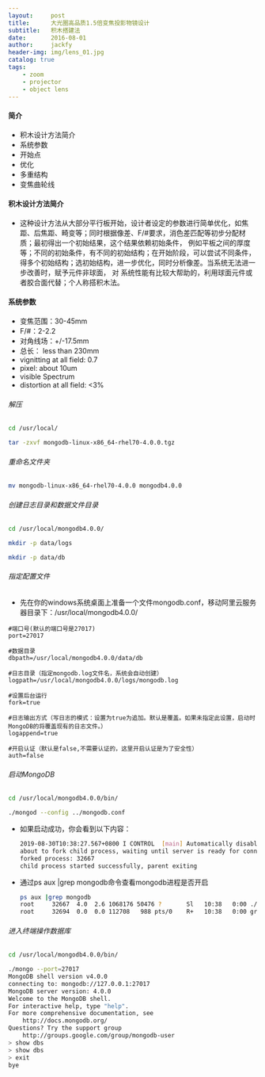 ```yaml
---
layout:     post
title:      大光圈高品质1.5倍变焦投影物镜设计
subtitle:   积木搭建法
date:       2016-08-01
author:     jackfy
header-img: img/lens_01.jpg
catalog: true
tags:
    - zoom
    - projector
    - object lens
---
```


#### 简介
- 积木设计方法简介
- 系统参数
- 开始点
- 优化
- 多重结构
- 变焦曲轮线
#### 积木设计方法简介
- 这种设计方法从大部分平行板开始，设计者设定的参数进行简单优化，如焦距、后焦距、畸变等；同时根据像差、F/#要求，消色差匹配等初步分配材质；最初得出一个初始结果，这个结果依赖初始条件，
  例如平板之间的厚度等；不同的初始条件，有不同的初始结构；在开始阶段，可以尝试不同条件，得多个初始结构；选初始结构，进一步优化，同时分析像差。当系统无法进一步改善时，赋予元件非球面，
  对 系统性能有比较大帮助的，利用球面元件或者胶合面代替；个人称搭积木法。
 

#### 系统参数
- 变焦范围：30-45mm
- F/#：2-2.2
- 对角线场：+/-17.5mm
- 总长： less than 230mm
- vignitting at all field: 0.7
- pixel: about 10um
- visible Spectrum
- distortion at all field: <3%


###### 解压
```bash
cd /usr/local/

tar -zxvf mongodb-linux-x86_64-rhel70-4.0.0.tgz 
```
###### 重命名文件夹
```bash
mv mongodb-linux-x86_64-rhel70-4.0.0 mongodb4.0.0
```
###### 创建日志目录和数据文件目录
```bash
cd /usr/local/mongodb4.0.0/

mkdir -p data/logs

mkdir -p data/db
```
###### 指定配置文件
- 先在你的windows系统桌面上准备一个文件mongodb.conf，移动阿里云服务器目录下：/usr/local/mongodb4.0.0/
```
#端口号(默认的端口号是27017)
port=27017

#数据目录
dbpath=/usr/local/mongodb4.0.0/data/db

#日志目录（指定mongodb.log文件名，系统会自动创建）
logpath=/usr/local/mongodb4.0.0/logs/mongodb.log

#设置后台运行
fork=true 

#日志输出方式（写日志的模式：设置为true为追加。默认是覆盖。如果未指定此设置，启动时MongoDB的将覆盖现有的日志文件。）
logappend=true 

#开启认证（默认是false,不需要认证的，这里开启认证是为了安全性）
auth=false
```
###### 启动MongoDB
```bash
cd /usr/local/mongodb4.0.0/bin/

./mongod --config ../mongodb.conf
```
- 如果启动成功，你会看到以下内容：
    ```bash
    2019-08-30T10:38:27.567+0800 I CONTROL  [main] Automatically disabling TLS 1.0, to force-enable TLS 1.0 specify --sslDisabledProtocols 'none'
    about to fork child process, waiting until server is ready for connections.
    forked process: 32667
    child process started successfully, parent exiting
    ```
- 通过ps aux |grep mongodb命令查看mongodb进程是否开启
    ```bash
    ps aux |grep mongodb
    root     32667  4.0  2.6 1068176 50476 ?       Sl   10:38   0:00 ./mongod --config ../mongodb.conf
    root     32694  0.0  0.0 112708   988 pts/0    R+   10:38   0:00 grep --color=auto mongodb
    ```
###### 进入终端操作数据库
```bash
cd /usr/local/mongodb4.0.0/bin/

./mongo --port=27017
MongoDB shell version v4.0.0
connecting to: mongodb://127.0.0.1:27017
MongoDB server version: 4.0.0
Welcome to the MongoDB shell.
For interactive help, type "help".
For more comprehensive documentation, see
	http://docs.mongodb.org/
Questions? Try the support group
	http://groups.google.com/group/mongodb-user
> show dbs
> show dbs
> exit
bye
```
